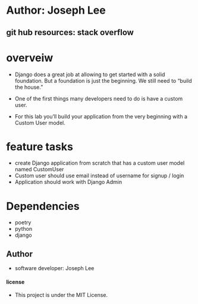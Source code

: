 # Author: Joseph Lee

## git hub resources: stack overflow

# overveiw
* Django does a great job at allowing to get started with a solid foundation. But a foundation is just the beginning. We still need to “build the house.”

* One of the first things many developers need to do is have a custom user.

* For this lab you’ll build your application from the very beginning with a Custom User model.

# feature tasks
* create Django application from scratch that has a custom user model named CustomUser
* Custom user should use email instead of username for signup / login
* Application should work with Django Admin

# Dependencies
* poetry
* python
* django
## Author
* software developer: Joseph Lee
#### license
* This project is under the MIT License.